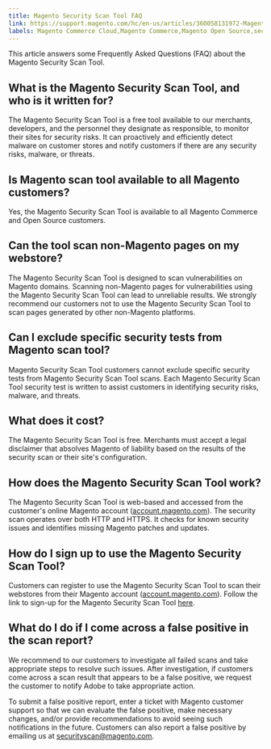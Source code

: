 ```yaml
---
title: Magento Security Scan Tool FAQ
link: https://support.magento.com/hc/en-us/articles/360058131972-Magento-Security-Scan-Tool-FAQ
labels: Magento Commerce Cloud,Magento Commerce,Magento Open Source,security,FAQ,store,Magento Security Scan Tool,malware,threats
---
```


This article answers some Frequently Asked Questions (FAQ) about the Magento Security Scan Tool.

## What is the Magento Security Scan Tool, and who is it written for?

The Magento Security Scan Tool is a free tool available to our merchants, developers, and the personnel they designate as responsible, to monitor their sites for security risks. It can proactively and efficiently detect malware on customer stores and notify customers if there are any security risks, malware, or threats.

## Is Magento scan tool available to all Magento customers?

Yes, the Magento Security Scan Tool is available to all Magento Commerce and Open Source customers.

## Can the tool scan non-Magento pages on my webstore?

The Magento Security Scan Tool is designed to scan vulnerabilities on Magento domains. Scanning non-Magento pages for vulnerabilities using the Magento Security Scan Tool can lead to unreliable results. We strongly recommend our customers not to use the Magento Security Scan Tool to scan pages generated by other non-Magento platforms.

## Can I exclude specific security tests from Magento scan tool?

Magento Security Scan Tool customers cannot exclude specific security tests from Magento Security Scan Tool scans. Each Magento Security Scan Tool security test is written to assist customers in identifying security risks, malware, and threats.

## What does it cost?

The Magento Security Scan Tool is free. Merchants must accept a legal disclaimer that absolves Magento of liability based on the results of the security scan or their site's configuration.

## How does the Magento Security Scan Tool work?

The Magento Security Scan Tool is web-based and accessed from the customer's online Magento account ([account.magento.com](http://account.magento.com/)). The security scan operates over both HTTP and HTTPS. It checks for known security issues and identifies missing Magento patches and updates.

## How do I sign up to use the Magento Security Scan Tool?

Customers can register to use the Magento Security Scan Tool to scan their webstores from their Magento account ([account.magento.com](http://account.magento.com/)). Follow the link to sign-up for the Magento Security Scan Tool <u>[here](https://account.magento.com/scanner/dashboard/?_ga=2.83981338.267715797.1615821601-2099431409.1611073686)</u>.

## What do I do if I come across a false positive in the scan report?

We recommend to our customers to investigate all failed scans and take appropriate steps to resolve such issues. After investigation, if customers come across a scan result that appears to be a false positive, we request the customer to notify Adobe to take appropriate action.

To submit a false positive report, enter a ticket with Magento customer support so that we can evaluate the false positive, make necessary changes, and/or provide recommendations to avoid seeing such notifications in the future. Customers can also report a false positive by emailing us at <u>[securityscan@magento.com](mailto:securityscan@magento.com)</u>.